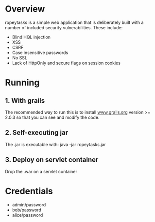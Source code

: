 # Overview
ropeytasks is a simple web application that is deliberately built with a number of included security vulnerabilities.  These include:

- Blind HQL injection
- XSS
- CSRF
- Case insensitive passwords
- No SSL
- Lack of HttpOnly and secure flags on session cookies

# Running
## 1. With grails
The recommended way to run this is to install www.grails.org version >= 2.0.3 so that you can see and modify the code.

## 2. Self-executing jar
The .jar is executable with: java -jar ropeytasks.jar

## 3. Deploy on servlet container
Drop the .war on a servlet container

# Credentials
- admin/password
- bob/password
- alice/password
